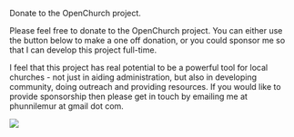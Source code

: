 Donate to the OpenChurch project.


Please feel free to donate to the OpenChurch project.  You can either use the button below to make a one off donation, or you could sponsor me so that I can develop this project full-time.

I feel that this project has real potential to be a powerful tool for local churches - not just in aiding administration, but also in developing community, doing outreach and providing resources. If you would like to provide sponsorship then please get in touch by emailing me at phunnilemur at gmail dot com.

[![](http://www.paypal.com/en_US/i/btn/x-click-but04.gif)](https://www.paypal.com/cgi-bin/webscr?cmd=_donations&business=DFPTPWCHT4SGE&lc=GB&item_name=OpenChurch%20Project&currency_code=GBP&bn=PP%2dDonationsBF%3abtn_donateCC_LG%2egif%3aNonHosted)
